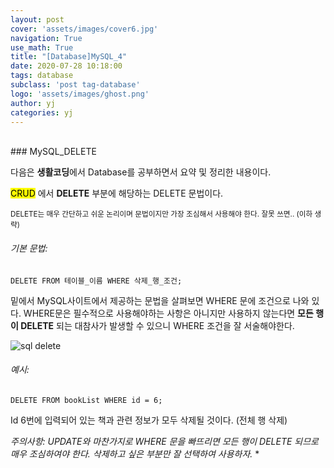 ```yaml
---
layout: post
cover: 'assets/images/cover6.jpg'
navigation: True
use_math: True
title: "[Database]MySQL_4" 
date: 2020-07-28 10:18:00
tags: database
subclass: 'post tag-database'
logo: 'assets/images/ghost.png'
author: yj
categories: yj
---
```

<br>
### MySQL_DELETE

다음은 **생활코딩**에서 Database를 공부하면서 요약 및 정리한 내용이다. 

<mark>CRUD</mark> 에서 **DELETE** 부분에 해당하는 DELETE 문법이다. 

 <small>DELETE는 매우 간단하고 쉬운 논리이며 문법이지만 가장 조심해서 사용해야 한다. 잘못 쓰면.. (이하 생략)</small>



###### 기본 문법: 

```mysql
DELETE FROM 테이블_이름 WHERE 삭제_행_조건;
```



밑에서 MySQL사이트에서 제공하는 문법을 살펴보면 WHERE 문에 조건으로 나와 있다. WHERE문은 필수적으로 사용해야하는 사항은 아니지만 사용하지 않는다면 **모든 행이 DELETE** 되는 대참사가 발생할 수 있으니 WHERE 조건을 잘 서술해야한다. 

<img src="/Users/yunjung/Desktop/MD/sql_delete.png" alt="sql delete" />



###### 예시:

``` mysql
DELETE FROM bookList WHERE id = 6; 
```



Id 6번에 입력되어 있는 책과 관련 정보가 모두 삭제될 것이다. (전체 행 삭제)



**<mark>* 주의사항: UPDATE와 마찬가지로 WHERE 문을 빠뜨리면 모든 행이 DELETE 되므로 매우 조심하여야 한다. 삭제하고 싶은 부분만 잘 선택하여 사용하자. </mark>**









